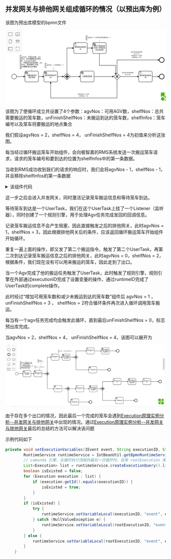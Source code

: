 ## 并发网关与排他网关组成循环的情况（以预出库为例）

该图为预出库模型的bpmn文件

![](resource/预出库.png)

该图为了使循环成立共设置了4个参数：agvNos：可用AGV数，shelfNos：总共需要搬运的笼车数，unFinishShelfNos：未搬运到达的笼车数，shelfInfos：笼车编号以及笼车将要搬运的地点集合

我们假设agvNos = 2，shelfNos = 4， unFinishShelfNos = 4为初值来分析这张图。

每当经过循环搬运笼车开始组件，会向极智嘉的RMS系统发送一次搬运笼车请求，请求的笼车编号和要到达的位置为shelfInfos中的第一条数据。

当收到RMS成功收到我们的请求的响应时，我们会将agvNos - 1，shelfNos - 1，并且移除shelfInfos的第一条数据
<details>
<summary>该组件代码</summary>
<pre><code>
public class StartLoopMoveShelf implements JavaDelegate {
	@Override
	public void execute(DelegateExecution execution) throws Exception {
	    //取值
		Integer agvNos = (Integer) execution.getVariable("agvNos");
		Integer shelfNos = (Integer) execution.getVariable("shelfNos");
		List<Pair<String, Dest>> shelfInfos = (List<Pair<String, Dest>>) execution.getVariable("shelfInfos");
		Pair<String, Dest> shelfInfo = shelfInfos.get(0);
		String shelfCode = shelfInfo.getKey();
		Dest dest = shelfInfo.getValue();
		//发送请求
		IDeviceManager deviceManager = IotResourceManager.getInstance().getDeviceManager("CDRMS");
		AgvDeviceGroup agvDevice = (AgvDeviceGroup) deviceManager.getDeviceGroup();
		MoveShelfCommand responseCommend = agvDevice.moveShelf(shelfCode, dest);
		//处理响应
		if (responseCommend.getIsProcessed() && responseCommend.getProcessCode().equals("00")) {
			execution.setVariable("command", responseCommend);
			execution.setVariable("agvNos", agvNos - 1);
			execution.setVariable("shelfNos", shelfNos - 1);
			shelfInfos.remove(0);
			System.out.println("agvNo is :" + agvNos + " shelfNos is : " + shelfNos + "shelfInfos is :" + shelfInfo);
		} else {
			throw new Exception("命令发送失败！");
		}
	}
}
</code></pre>
</details>

这一步之后会进入并发网关，同时激活记录笼车搬运信息和等待笼车到达。

等待笼车到达是一个UserTask，我们在这个UserTask上挂了一个Listener（监听器），同时创建了一个规则引擎，用于处理Agv任务完成发回的回调信息。

记录笼车搬运信息不会产生阻塞，因此直接触发之后的排他网关，此时agvNos = 1，shelfNos = 3，因此根据排他网关后的条件，应该返回循环搬运笼车开始组件开始循环。

重复一遍上面的操作，即又发了第二个搬运指令，触发了第二个UserTask，再第二次到达记录笼车搬运信息之后的排他网关，此时agvNos = 0，shelfNos = 2，根据条件，我们现在没有可以用来搬运的笼车，因此走到了出口。

当一个Agv完成了他的搬运任务触发了UserTask，此时触发了规则引擎，规则引擎在外部通过executionID完成了设置变量的操作，通过runtimeID完成了UserTask的complete操作。

此时经过“增加可用笼车数和减少未搬运到达的笼车数”组件后 agvNos = 1 ，unFinishShelfNos = 3 ， shelfNos = 2符合循环条件再次进入循环调用笼车搬运。

每当有一个agv任务完成均会触发此循环，直到最后unFinishShelfNos = 0，标志预出库完成。

当agvNos = 2，shelfNos = 4， unFinishShelfNos = 4，该图可以展开为

![](resource/预出库--分解.png)

由于存在多个出口的情况，因此最后一个完成的笼车会遇到[Execution原理实例分析--并发网关与排他网关](Execution原理实例分析--并发网关与排他网关.md)中出现的情况。通过[Execution原理实例分析--并发网关与排他网关](Execution原理实例分析--并发网关与排他网关.md)最后的总结的方法可以解决该问题

示例代码如下
```java
private void setExecutionVariables(IEvent event, String executionID, String rootExecutionID){
		RuntimeService runtimeService = IotBeanUtil.getBpmnRuntimeServiceBean();
		// camunda 引擎，在循环执行流程的最后一次循环时，会用 rootExecution 来执行，此时子 Execution 已被清除，这种情况只能向 rootExecution 上来设置变量
		List<Execution> list = runtimeService.createExecutionQuery().list();
		boolean isExisted = false;
		for (Execution execution : list) {
			if (execution.getId().equals(executionID)) {
				isExisted = true;
			}
		}
		if (isExisted) {
			try {
				runtimeService.setVariableLocal(executionID, "event", event);
			} catch (NullValueException e) {
				runtimeService.setVariableLocal(rootExecutionID, "event", event);
			}
		} else {
			runtimeService.setVariableLocal(rootExecutionID, "event", event);
		}
	}
```


